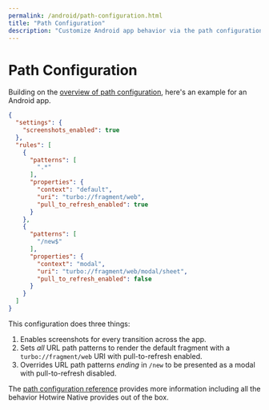 ```yaml
---
permalink: /android/path-configuration.html
title: "Path Configuration"
description: "Customize Android app behavior via the path configuration."
---
```


# Path Configuration

Building on the [overview of path configuration](/overview/path-configuration), here's an example for an Android app.

```json
{
  "settings": {
    "screenshots_enabled": true
  },
  "rules": [
    {
      "patterns": [
        ".*"
      ],
      "properties": {
        "context": "default",
        "uri": "turbo://fragment/web",
        "pull_to_refresh_enabled": true
      }
    },
    {
      "patterns": [
        "/new$"
      ],
      "properties": {
        "context": "modal",
        "uri": "turbo://fragment/web/modal/sheet",
        "pull_to_refresh_enabled": false
      }
    }
  ]
}
```

This configuration does three things:

1. Enables screenshots for every transition across the app.
2. Sets *all* URL path patterns to render the default fragment with a `turbo://fragment/web` URI with pull-to-refresh enabled.
3. Overrides URL path patterns *ending* in `/new` to be presented as a modal with pull-to-refresh disabled.

The [path configuration reference](/reference/path-configuration) provides more information including all the behavior Hotwire Native provides out of the box.
